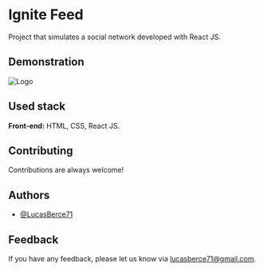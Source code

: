 
# Ignite Feed

Project that simulates a social network developed with React JS.

## Demonstration

![Logo](https://i.im.ge/2022/08/08/FWRzLM.Captura-de-tela-2022-08-07-232107.png)

## Used stack

**Front-end:** HTML, CSS, React JS.

## Contributing

Contributions are always welcome!

## Authors

- [@LucasBerce71](https://www.github.com/LucasBerce71)


## Feedback

If you have any feedback, please let us know via lucasberce71@gmail.com.